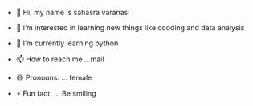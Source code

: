 - 👋 Hi, my name is sahasra varanasi
- 👀 I’m interested in learning new things like cooding and data analysis
- 🌱 I’m currently learning python

- 📫 How to reach me ...mail
- 😄 Pronouns: ... female
- ⚡ Fun fact: ... Be smiling 

<!---
sahasra-6/sahasra-6 is a ✨ special ✨ repository because its `README.md` (this file) appears on your GitHub profile.
You can click the Preview link to take a look at your changes.
--->
